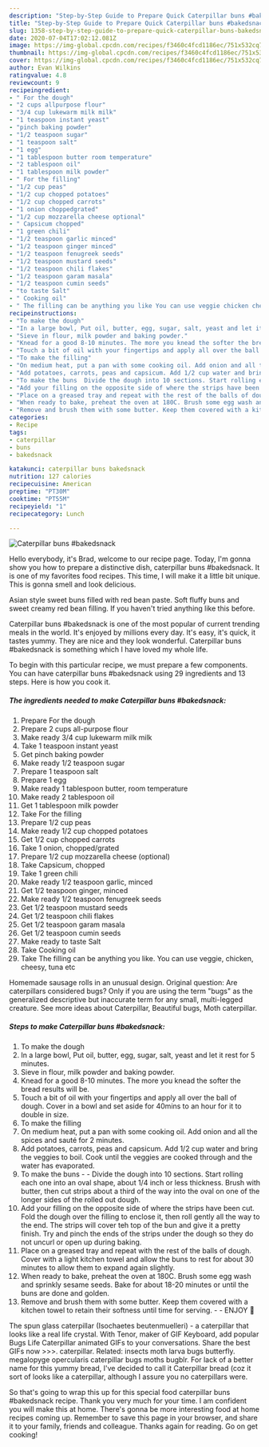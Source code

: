 ```yaml
---
description: "Step-by-Step Guide to Prepare Quick Caterpillar buns #bakedsnack"
title: "Step-by-Step Guide to Prepare Quick Caterpillar buns #bakedsnack"
slug: 1358-step-by-step-guide-to-prepare-quick-caterpillar-buns-bakedsnack
date: 2020-07-04T17:02:12.081Z
image: https://img-global.cpcdn.com/recipes/f3460c4fcd1186ec/751x532cq70/caterpillar-buns-bakedsnack-recipe-main-photo.jpg
thumbnail: https://img-global.cpcdn.com/recipes/f3460c4fcd1186ec/751x532cq70/caterpillar-buns-bakedsnack-recipe-main-photo.jpg
cover: https://img-global.cpcdn.com/recipes/f3460c4fcd1186ec/751x532cq70/caterpillar-buns-bakedsnack-recipe-main-photo.jpg
author: Evan Wilkins
ratingvalue: 4.8
reviewcount: 9
recipeingredient:
- " For the dough"
- "2 cups allpurpose flour"
- "3/4 cup lukewarm milk milk"
- "1 teaspoon instant yeast"
- "pinch baking powder"
- "1/2 teaspoon sugar"
- "1 teaspoon salt"
- "1 egg"
- "1 tablespoon butter room temperature"
- "2 tablespoon oil"
- "1 tablespoon milk powder"
- " For the filling"
- "1/2 cup peas"
- "1/2 cup chopped potatoes"
- "1/2 cup chopped carrots"
- "1 onion choppedgrated"
- "1/2 cup mozzarella cheese optional"
- " Capsicum chopped"
- "1 green chili"
- "1/2 teaspoon garlic minced"
- "1/2 teaspoon ginger minced"
- "1/2 teaspoon fenugreek seeds"
- "1/2 teaspoon mustard seeds"
- "1/2 teaspoon chili flakes"
- "1/2 teaspoon garam masala"
- "1/2 teaspoon cumin seeds"
- "to taste Salt"
- " Cooking oil"
- " The filling can be anything you like You can use veggie chicken cheesy tuna etc"
recipeinstructions:
- "To make the dough"
- "In a large bowl, Put oil, butter, egg, sugar, salt, yeast and let it rest for 5 minutes."
- "Sieve in flour, milk powder and baking powder."
- "Knead for a good 8-10 minutes. The more you knead the softer the bread results will be."
- "Touch a bit of oil with your fingertips and apply all over the ball of dough. Cover in a bowl and set aside for 40mins to an hour for it to double in size."
- "To make the filling"
- "On medium heat, put a pan with some cooking oil. Add onion and all the spices and sauté for 2 minutes."
- "Add potatoes, carrots, peas and capsicum. Add 1/2 cup water and bring the veggies to boil. Cook until the veggies are cooked through and the water has evaporated."
- "To make the buns  Divide the dough into 10 sections. Start rolling each one into an oval shape, about 1/4 inch or less thickness. Brush with butter, then cut strips about a third of the way into the oval on one of the longer sides of the rolled out dough."
- "Add your filling on the opposite side of where the strips have been cut. Fold the dough over the filling to enclose it, then roll gently all the way to the end. The strips will cover teh top of the bun and give it a pretty finish. Try and pinch the ends of the strips under the dough so they do not uncurl or open up during baking."
- "Place on a greased tray and repeat with the rest of the balls of dough. Cover with a light kitchen towel and allow the buns to rest for about 30 minutes to allow them to expand again slightly."
- "When ready to bake, preheat the oven at 180C. Brush some egg wash and sprinkly sesame seeds. Bake for about 18-20 minutes or until the buns are done and golden."
- "Remove and brush them with some butter. Keep them covered with a kitchen towel to retain their softness until time for serving.  ENJOY 🌹"
categories:
- Recipe
tags:
- caterpillar
- buns
- bakedsnack

katakunci: caterpillar buns bakedsnack 
nutrition: 127 calories
recipecuisine: American
preptime: "PT30M"
cooktime: "PT55M"
recipeyield: "1"
recipecategory: Lunch

---
```



![Caterpillar buns #bakedsnack](https://img-global.cpcdn.com/recipes/f3460c4fcd1186ec/751x532cq70/caterpillar-buns-bakedsnack-recipe-main-photo.jpg)

Hello everybody, it's Brad, welcome to our recipe page. Today, I'm gonna show you how to prepare a distinctive dish, caterpillar buns #bakedsnack. It is one of my favorites food recipes. This time, I will make it a little bit unique. This is gonna smell and look delicious.

Asian style sweet buns filled with red bean paste. Soft fluffy buns and sweet creamy red bean filling. If you haven&#39;t tried anything like this before.

Caterpillar buns #bakedsnack is one of the most popular of current trending meals in the world. It's enjoyed by millions every day. It's easy, it's quick, it tastes yummy. They are nice and they look wonderful. Caterpillar buns #bakedsnack is something which I have loved my whole life.


To begin with this particular recipe, we must prepare a few components. You can have caterpillar buns #bakedsnack using 29 ingredients and 13 steps. Here is how you cook it.

<!--inarticleads1-->

##### The ingredients needed to make Caterpillar buns #bakedsnack:

1. Prepare  For the dough
1. Prepare 2 cups all-purpose flour
1. Make ready 3/4 cup lukewarm milk milk
1. Take 1 teaspoon instant yeast
1. Get pinch baking powder
1. Make ready 1/2 teaspoon sugar
1. Prepare 1 teaspoon salt
1. Prepare 1 egg
1. Make ready 1 tablespoon butter, room temperature
1. Make ready 2 tablespoon oil
1. Get 1 tablespoon milk powder
1. Take  For the filling
1. Prepare 1/2 cup peas
1. Make ready 1/2 cup chopped potatoes
1. Get 1/2 cup chopped carrots
1. Take 1 onion, chopped/grated
1. Prepare 1/2 cup mozzarella cheese (optional)
1. Take  Capsicum, chopped
1. Take 1 green chili
1. Make ready 1/2 teaspoon garlic, minced
1. Get 1/2 teaspoon ginger, minced
1. Make ready 1/2 teaspoon fenugreek seeds
1. Get 1/2 teaspoon mustard seeds
1. Get 1/2 teaspoon chili flakes
1. Get 1/2 teaspoon garam masala
1. Get 1/2 teaspoon cumin seeds
1. Make ready to taste Salt
1. Take  Cooking oil
1. Take  The filling can be anything you like. You can use veggie, chicken, cheesy, tuna etc


Homemade sausage rolls in an unusual design. Original question: Are caterpillars considered bugs? Only if you are using the term &#34;bugs&#34; as the generalized descriptive but inaccurate term for any small, multi-legged creature. See more ideas about Caterpillar, Beautiful bugs, Moth caterpillar. 

<!--inarticleads2-->

##### Steps to make Caterpillar buns #bakedsnack:

1. To make the dough
1. In a large bowl, Put oil, butter, egg, sugar, salt, yeast and let it rest for 5 minutes.
1. Sieve in flour, milk powder and baking powder.
1. Knead for a good 8-10 minutes. The more you knead the softer the bread results will be.
1. Touch a bit of oil with your fingertips and apply all over the ball of dough. Cover in a bowl and set aside for 40mins to an hour for it to double in size.
1. To make the filling
1. On medium heat, put a pan with some cooking oil. Add onion and all the spices and sauté for 2 minutes.
1. Add potatoes, carrots, peas and capsicum. Add 1/2 cup water and bring the veggies to boil. Cook until the veggies are cooked through and the water has evaporated.
1. To make the buns -  - Divide the dough into 10 sections. Start rolling each one into an oval shape, about 1/4 inch or less thickness. Brush with butter, then cut strips about a third of the way into the oval on one of the longer sides of the rolled out dough.
1. Add your filling on the opposite side of where the strips have been cut. Fold the dough over the filling to enclose it, then roll gently all the way to the end. The strips will cover teh top of the bun and give it a pretty finish. Try and pinch the ends of the strips under the dough so they do not uncurl or open up during baking.
1. Place on a greased tray and repeat with the rest of the balls of dough. Cover with a light kitchen towel and allow the buns to rest for about 30 minutes to allow them to expand again slightly.
1. When ready to bake, preheat the oven at 180C. Brush some egg wash and sprinkly sesame seeds. Bake for about 18-20 minutes or until the buns are done and golden.
1. Remove and brush them with some butter. Keep them covered with a kitchen towel to retain their softness until time for serving. -  - ENJOY 🌹


The spun glass caterpillar (Isochaetes beutenmuelleri) - a caterpillar that looks like a real life crystal. With Tenor, maker of GIF Keyboard, add popular Bugs Life Caterpillar animated GIFs to your conversations. Share the best GIFs now &gt;&gt;&gt;. caterpillar. Related: insects moth larva bugs butterfly. megalopyge opercularis caterpillar bugs moths bugblr. For lack of a better name for this yummy bread, I&#39;ve decided to call it Caterpillar bread (coz it sort of looks like a caterpillar, although I assure you no caterpillars were. 

So that's going to wrap this up for this special food caterpillar buns #bakedsnack recipe. Thank you very much for your time. I am confident you will make this at home. There's gonna be more interesting food at home recipes coming up. Remember to save this page in your browser, and share it to your family, friends and colleague. Thanks again for reading. Go on get cooking!
